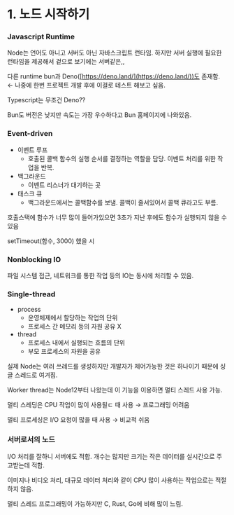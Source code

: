 # 1. 노드 시작하기

### Javascript Runtime

Node는 언어도 아니고 서버도 아닌 자바스크립트 런타임. 하지만 서버 실행에 필요한 런타임을 제공해서 겉으로 보기에는 서버같은,,

다른 runtime bun과 Deno([https://deno.land/](https://deno.land/))도 존재함. ← 나중에 한번 프로젝트 개발 후에 이걸로 테스트 해보고 싶음.

Typescript는 무조건 Deno??

Bun도 버전은 낮지만 속도는 가장 우수하다고 Bun 홈페이지에 나와있음.

### Event-driven

- 이벤트 루프
    - 호출된 콜백 함수의 실행 순서를 결정하는 역할을 담당. 이벤트 처리를 위한 작업을 반복.
- 백그라운드
    - 이벤트 리스너가 대기하는 곳
- 태스크 큐
    - 백그라운드에서는 콜백함수를 보냄. 콜백이 줄서있어서 콜백 큐라고도 부름.

호출스택에 함수가 너무 많이 들어가있으면 3초가 지난 후에도 함수가 실행되지 않을 수 있음

setTimeout(함수, 3000) 했을 시

### Nonblocking IO

파일 시스템 접근, 네트워크를 통한 작업 등의 IO는 동시에 처리할 수 있음.

### Single-thread

- process
    - 운영체제에서 할당하는 작업의 단위
    - 프로세스 간 메모리 등의 자원 공유 X
- thread
    - 프로세스 내에서 실행되는 흐름의 단위
    - 부모 프로세스의 자원을 공유

실제 Node는 여러 쓰레드를 생성하지만 개발자가 제어가능한 것은 하나이기 때문에 싱글 스레드로 여겨짐.

Worker thread는 Node12부터 나왔는데 이 기능을 이용하면 멀티 스레드 사용 가능.

멀티 스레딩은 CPU 작업이 많이 사용될ㄷ 때 사용 → 프로그래밍 어려움

멀티 프로세싱은 I/O 요청이 많을 때 사용 → 비교적 쉬움

### 서버로서의 노드

I/O 처리를 잘하니 서버에도 적합. 개수는 많지만 크기는 작은 데이터를 실시간으로 주고받는데 적합.

이미지나 비디오 처리, 대규모 데이터 처리와 같이 CPU 많이 사용하는 작업으로는 적절하지 않음.

멀티 스레드 프로그래밍이 가능하지만 C, Rust, Go에 비해 많이 느림.
